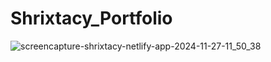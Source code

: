 # Shrixtacy_Portfolio
![screencapture-shrixtacy-netlify-app-2024-11-27-11_50_38](https://github.com/user-attachments/assets/11c47ea3-e65d-4d36-8def-04e17190af50)

